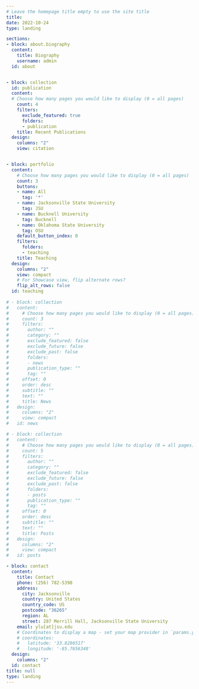 ```yaml
---
# Leave the homepage title empty to use the site title
title:
date: 2022-10-24
type: landing

sections:
- block: about.biography
  content:
    title: Biography
    username: admin
  id: about


- block: collection
  id: publication
  content:
  # Choose how many pages you would like to display (0 = all pages)
    count: 4
    filters:
      exclude_featured: true
      folders:
      - publication
    title: Recent Publications
  design:
    columns: "2"
    view: citation  


- block: portfolio
  content:
    # Choose how many pages you would like to display (0 = all pages)
    count: 3
    buttons:
    - name: All
      tag: '*'
    - name: Jacksonville State University
      tag: JSU
    - name: Bucknell University
      tag: Bucknell
    - name: Oklahoma State University
      tag: OSU
    default_button_index: 0
    filters:
      folders:
      - teaching
    title: Teaching
  design:
    columns: "2"
    view: compact
    # For Showcase view, flip alternate rows?
    flip_alt_rows: false
  id: teaching
  
# - block: collection
#   content:
#     # Choose how many pages you would like to display (0 = all pages)
#     count: 3
#     filters:
#       author: ""
#       category: ""
#       exclude_featured: false
#       exclude_future: false
#       exclude_past: false
#       folders:
#       - news
#       publication_type: ""
#       tag: ""
#     offset: 0
#     order: desc
#     subtitle: ""
#     text: ""
#     title: News
#   design:
#     columns: "2"
#     view: compact
#   id: news

# - block: collection
#   content:
#     # Choose how many pages you would like to display (0 = all pages)
#     count: 5
#     filters:
#       author: ""
#       category: ""
#       exclude_featured: false
#       exclude_future: false
#       exclude_past: false
#       folders:
#       - posts
#       publication_type: ""
#       tag: ""
#     offset: 0
#     order: desc
#     subtitle: ""
#     text: ""
#     title: Posts
#   design:
#     columns: "2"
#     view: compact
#   id: posts

- block: contact
  content:
    title: Contact
    phone: (256) 782-5398
    address:
      city: Jacksonville
      country: United States
      country_code: US
      postcode: "36265"
      region: AL
      street: 287 Merrill Hall, Jacksonville State University
    email: ylu[at]jsu.edu
    # Coordinates to display a map - set your map provider in `params.yaml`
    # coordinates:
    #   latitude: '33.8286517'
    #   longitude: '-85.7656348'
  design:
    columns: "2"
  id: contact
title: null
type: landing
---
```


